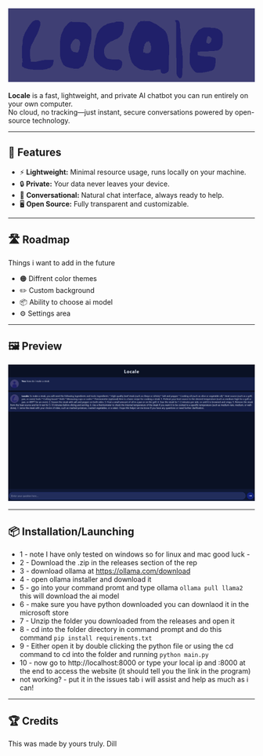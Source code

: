 # <img src="img/locale_icon.png" alt="Locale Banner" width="600" height="150" style="vertical-align:middle;">

**Locale** is a fast, lightweight, and private AI chatbot you can run entirely on your own computer.  
No cloud, no tracking—just instant, secure conversations powered by open-source technology.

---

## 🚀 Features

- ⚡ **Lightweight:** Minimal resource usage, runs locally on your machine.
- 🔒 **Private:** Your data never leaves your device.
- 💬 **Conversational:** Natural chat interface, always ready to help.
- 🖥️ **Open Source:** Fully transparent and customizable.

---

## 🛣️ Roadmap
Things i want to add in the future

- 🟠 Diffrent color themes
- ✏️ Custom background
- 📦 Ability to choose ai model
- ⚙️ Settings area

---

## 🖼️ Preview

![Locale Screenshot](img/locale_screenshot.png)

---

## 📦 Installation/Launching
- 1 - note I have only tested on windows so for linux and mac good luck -
- 2 - Download the .zip in the releases section of the rep
- 3 - download ollama at https://ollama.com/download
- 4 - open ollama installer and download it
- 5 - go into your command promt and type ollama  ```` ollama pull llama2 ```` this will download the ai model
- 6 - make sure you have python downloaded you can downlaod it in the microsoft store
- 7 - Unzip the folder you downloaded from the releases and open it
- 8 - cd into the folder directory in command prompt and do this command ````pip install requirements.txt````
- 9 - Either open it by double clicking the python file or using the cd command to cd into the folder and running ````python main.py ````
- 10 - now go to http://localhost:8000 or type your local ip and :8000 at the end to access the website (it should tell you the link in the program)
- not working? - put it in the issues tab i will assist and help as much as i can!

---

## 🏆 Credits
This was made by yours truly. Dill
